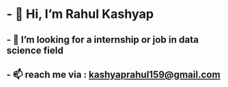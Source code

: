 # - 👋 Hi, I’m Rahul Kashyap
## - 👀 I’m looking for a internship or job in data science field
## - 📫 reach me via : kashyaprahul159@gmail.com

<!---
rahulk15/rahulk15 is a ✨ special ✨ repository because its `README.md` (this file) appears on your GitHub profile.
You can click the Preview link to take a look at your changes.
--->
